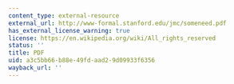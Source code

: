 ```yaml
---
content_type: external-resource
external_url: http://www-formal.stanford.edu/jmc/someneed.pdf
has_external_license_warning: true
license: https://en.wikipedia.org/wiki/All_rights_reserved
status: ''
title: PDF
uid: a3c5bb66-b88e-49fd-aad2-9d09933f6356
wayback_url: ''
---
```

